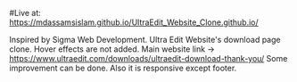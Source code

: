 #Live at:
https://mdassamsislam.github.io/UltraEdit_Website_Clone.github.io/

Inspired by Sigma Web Development. Ultra Edit Website's download page clone. Hover effects are not added. Main website link -> https://www.ultraedit.com/downloads/ultraedit-download-thank-you/ Some improvement can be done. Also it is responsive except footer.
